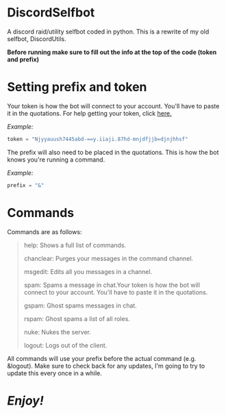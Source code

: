 # DiscordSelfbot
A discord raid/utility selfbot coded in python. This is a rewrite of my old selfbot, DiscordUtils.

**Before running make sure to fill out the info at the top of the code (token and prefix)**

# Setting prefix and token
Your token is how the bot will connect to your account. You'll have to paste it in the quotations. For help getting your token, click [here.](https://www.youtube.com/watch?v=tI1lzqzLQCs&t=2s)

*Example:*
```py
token = "Njyyauush7445abd-==y.iiaji.87hd-mnjdfjjb=djnjhhsf"
```

The prefix will also need to be placed in the quotations. This is how the bot knows you're running a command.

*Example:*
```py
prefix = "&"
```

# Commands
Commands are as follows:

> help: Shows a full list of commands.
> 
> chanclear: Purges your messages in the command channel.
> 
> msgedit: Edits all you messages in a channel.
> 
> spam: Spams a message in chat.Your token is how the bot will connect to your account. You'll have to paste it in the quotations.
> 
> gspam: Ghost spams messages in chat.
> 
> rspam: Ghost spams a list of all roles.
> 
> nuke: Nukes the server.
>
> logout: Logs out of the client.

All commands will use your prefix before the actual command (e.g. &logout). Make sure to check back for any updates, I'm going to try to update this every once in a while.

# *Enjoy!*
